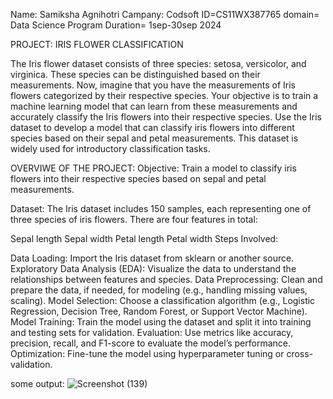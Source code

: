 Name: Samiksha Agnihotri 
Campany: Codsoft
ID=CS11WX387765
domain= Data Science
Program Duration= 1sep-30sep 2024

PROJECT: IRIS FLOWER CLASSIFICATION

The Iris flower dataset consists of three species: setosa, versicolor,
and virginica. These species can be distinguished based on their
measurements. Now, imagine that you have the measurements
of Iris flowers categorized by their respective species. Your
objective is to train a machine learning model that can learn from
these measurements and accurately classify the Iris flowers into
their respective species.
Use the Iris dataset to develop a model that can classify iris
flowers into different species based on their sepal and petal
measurements. This dataset is widely used for introductory
classification tasks.

OVERVIWE OF THE PROJECT: Objective: Train a model to classify iris flowers into their respective species based on sepal and petal measurements.

Dataset: The Iris dataset includes 150 samples, each representing one of three species of iris flowers. There are four features in total:

Sepal length
Sepal width
Petal length
Petal width
Steps Involved:

Data Loading: Import the Iris dataset from sklearn or another source.
Exploratory Data Analysis (EDA): Visualize the data to understand the relationships between features and species.
Data Preprocessing: Clean and prepare the data, if needed, for modeling (e.g., handling missing values, scaling).
Model Selection: Choose a classification algorithm (e.g., Logistic Regression, Decision Tree, Random Forest, or Support Vector Machine).
Model Training: Train the model using the dataset and split it into training and testing sets for validation.
Evaluation: Use metrics like accuracy, precision, recall, and F1-score to evaluate the model’s performance.
Optimization: Fine-tune the model using hyperparameter tuning or cross-validation.

some output: ![Screenshot (139)](https://github.com/user-attachments/assets/49bce348-4a20-4c7b-8d48-02db60804cd4)
